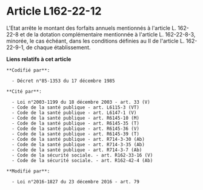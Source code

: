# Article L162-22-12

L'Etat arrête le montant des forfaits annuels mentionnés à l'article L. 162-22-8 et de la dotation complémentaire mentionnée
à l'article L. 162-22-8-3, minorée, le cas échéant, dans les conditions définies au II de l'article L. 162-22-9-1, de chaque
établissement.

**Liens relatifs à cet article**

	**Codifié par**:

	  - Décret n°85-1353 du 17 décembre 1985

	**Cité par**:

	  - Loi n°2003-1199 du 18 décembre 2003 - art. 33 (V)
	  - Code de la santé publique - art. L6115-3 (VT)
	  - Code de la santé publique - art. L6147-1 (V)
	  - Code de la santé publique - art. R6145-10 (M)
	  - Code de la santé publique - art. R6145-35 (T)
	  - Code de la santé publique - art. R6145-36 (V)
	  - Code de la santé publique - art. R6145-39 (T)
	  - Code de la santé publique - art. R714-3-30 (Ab)
	  - Code de la santé publique - art. R714-3-35 (Ab)
	  - Code de la santé publique - art. R714-3-7 (Ab)
	  - Code de la sécurité sociale. - art. R162-33-16 (V)
	  - Code de la sécurité sociale. - art. R162-42-4 (Ab)

	**Modifié par**:

	  - Loi n°2016-1827 du 23 décembre 2016 - art. 79
